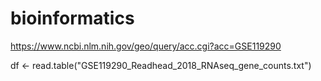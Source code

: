 # bioinformatics

https://www.ncbi.nlm.nih.gov/geo/query/acc.cgi?acc=GSE119290

df <- read.table("GSE119290_Readhead_2018_RNAseq_gene_counts.txt")